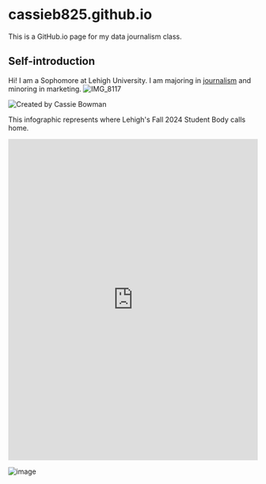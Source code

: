 # cassieb825.github.io
This is a GitHub.io page for my data journalism class.
## Self-introduction

Hi! I am a Sophomore at Lehigh University. I am majoring in [journalism](https://journalism.cas.lehigh.edu) and minoring in marketing. 
![IMG_8117](https://github.com/user-attachments/assets/97923411-34f0-400c-9c9a-6485e2787496)


![Created by Cassie Bowman](https://github.com/user-attachments/assets/13f57c01-ea13-43c5-9c11-ba3950720c61)

This infographic represents where Lehigh's Fall 2024 Student Body calls home. 


<iframe src='https://cdn.knightlab.com/libs/timeline3/latest/embed/index.html?source=1Gnd3BHkGsPwGqtPMN7xTLIyZczQDxaSEFiEcBG5o4gE&font=Default&lang=en&initial_zoom=2&height=650' width='100%' height='650' webkitallowfullscreen mozallowfullscreen allowfullscreen frameborder='0'></iframe>


![image](https://github.com/user-attachments/assets/1a5b57a9-af38-45ee-be20-c44842069103)

